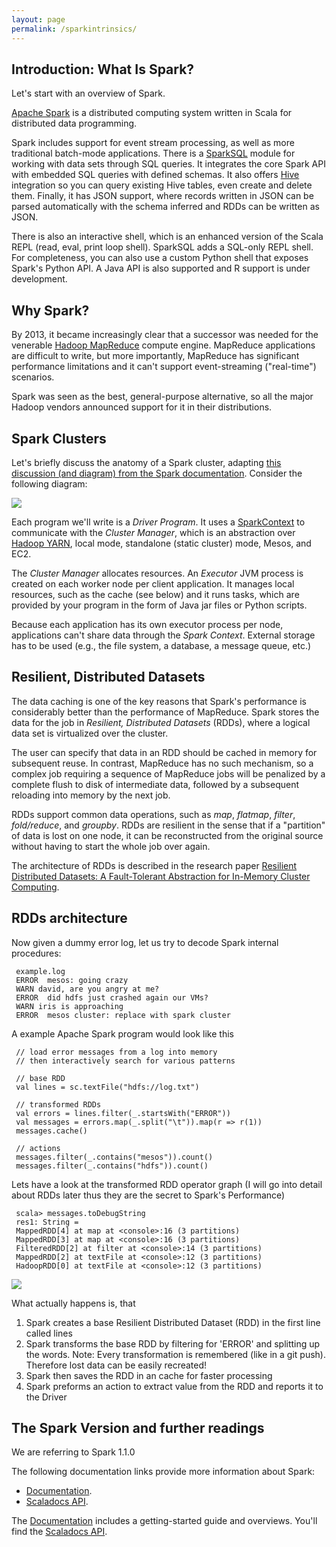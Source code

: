 ```yaml
---
layout: page
permalink: /sparkintrinsics/
---
```


## Introduction: What Is Spark?

Let's start with an overview of Spark.

[Apache Spark](http://spark.apache.org) is a distributed computing system written in Scala for distributed data programming.

Spark includes support for event stream processing, as well as more traditional batch-mode applications. There is a [SparkSQL](http://spark.apache.org/docs/latest/sql-programming-guide.html) module for working with data sets through SQL queries. It integrates the core Spark API with embedded SQL queries with defined schemas. It also offers [Hive](http://hive.apache.org) integration so you can query existing Hive tables, even create and delete them. Finally, it has JSON support, where records written in JSON can be parsed automatically with the schema inferred and RDDs can be written as JSON.

There is also an interactive shell, which is an enhanced version of the Scala REPL (read, eval, print loop shell). SparkSQL adds a SQL-only REPL shell. For completeness, you can also use a custom Python shell that exposes Spark's Python API. A Java API is also supported and R support is under development.

## Why Spark?

By 2013, it became increasingly clear that a successor was needed for the venerable [Hadoop MapReduce](http://wiki.apache.org/hadoop/MapReduce) compute engine. MapReduce applications are difficult to write, but more importantly, MapReduce has significant performance limitations and it can't support event-streaming ("real-time") scenarios.

Spark was seen as the best, general-purpose alternative, so all the major Hadoop vendors announced support for it in their distributions.

## Spark Clusters

Let's briefly discuss the anatomy of a Spark cluster, adapting [this discussion (and diagram) from the Spark documentation](http://spark.apache.org/docs/latest/cluster-overview.html). Consider the following diagram:

<div class="fig figcenter fighighlight">
	<img src="{{'/assets/cluster-overview.png' | prepend: site.baseurl }}">
</div>

Each program we'll write is a *Driver Program*. It uses a [SparkContext](http://spark.apache.org/docs/latest/api/scala/index.html#org.apache.spark.SparkContext) to communicate with the *Cluster Manager*, which is an abstraction over [Hadoop YARN](http://hortonworks.com/hadoop/yarn/), local mode, standalone (static cluster) mode, Mesos, and EC2.

The *Cluster Manager* allocates resources. An *Executor* JVM process is created on each worker node per client application. It manages local resources, such as the cache (see below) and it runs tasks, which are provided by your program in the form of Java jar files or Python scripts.

Because each application has its own executor process per node, applications can't share data through the *Spark Context*. External storage has to be used (e.g., the file system, a database, a message queue, etc.)

## Resilient, Distributed Datasets

The data caching is one of the key reasons that Spark's performance is considerably better than the performance of MapReduce. Spark stores the data for the job in *Resilient, Distributed Datasets* (RDDs), where a logical data set is virtualized over the cluster.

The user can specify that data in an RDD should be cached in memory for subsequent reuse. In contrast, MapReduce has no such mechanism, so a complex job requiring a sequence of MapReduce jobs will be penalized by a complete flush to disk of intermediate data, followed by a subsequent reloading into memory by the next job.

RDDs support common data operations, such as *map*, *flatmap*, *filter*, *fold/reduce*, and *groupby*. RDDs are resilient in the sense that if a "partition" of data is lost on one node, it can be reconstructed from the original source without having to start the whole job over again.

The architecture of RDDs is described in the research paper [Resilient Distributed Datasets: A Fault-Tolerant Abstraction for In-Memory Cluster Computing](https://www.usenix.org/system/files/conference/nsdi12/nsdi12-final138.pdf).

## RDDs architecture

Now given a dummy error log, let us try to decode Spark internal procedures:

````
 example.log
 ERROR  mesos: going crazy
 WARN david, are you angry at me?
 ERROR  did hdfs just crashed again our VMs?
 WARN iris is approaching
 ERROR  mesos cluster: replace with spark cluster
````

A example Apache Spark program would look like this 

````
 // load error messages from a log into memory
 // then interactively search for various patterns
 
 // base RDD
 val lines = sc.textFile("hdfs://log.txt")
 
 // transformed RDDs
 val errors = lines.filter(_.startsWith("ERROR"))
 val messages = errors.map(_.split("\t")).map(r => r(1))
 messages.cache()
 
 // actions
 messages.filter(_.contains("mesos")).count()
 messages.filter(_.contains("hdfs")).count()
````

Lets have a look at the transformed RDD operator graph (I will go into detail about RDDs later thus they are the secret to Spark's Performance)

````
 scala> messages.toDebugString
 res1: String = 
 MappedRDD[4] at map at <console>:16 (3 partitions)
 MappedRDD[3] at map at <console>:16 (3 partitions)
 FilteredRDD[2] at filter at <console>:14 (3 partitions)
 MappedRDD[2] at textFile at <console>:12 (3 partitions)
 HadoopRDD[0] at textFile at <console>:12 (3 partitions)
````

<div class="fig figcenter fighighlight">
	<img src="{{'/assets/rdd.png' | prepend: site.baseurl }}">
</div>

What actually happens is, that 
<ol>
<li>Spark creates a base Resilient Distributed Dataset (RDD) in the first line called lines
<li>Spark transforms the base RDD by filtering for 'ERROR' and splitting up the words. Note: Every transformation is remembered (like in a git push). Therefore lost data can be easily recreated!
<li>Spark then saves the RDD in an cache for faster processing
<li>Spark preforms an action to extract value from the RDD and reports it to the Driver
</ol>

## The Spark Version and further readings

We are referring to Spark 1.1.0

The following documentation links provide more information about Spark:

* [Documentation](http://spark.apache.org/docs/latest/).
* [Scaladocs API](http://spark.apache.org/docs/latest/api/scala/index.html#org.apache.spark.package).

The [Documentation](http://spark.apache.org/docs/latest/) includes a getting-started guide and overviews. You'll find the [Scaladocs API](http://spark.apache.org/docs/latest/api/scala/index.html#org.apache.spark.package).



